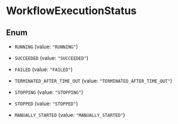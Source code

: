 

# WorkflowExecutionStatus

## Enum


* `RUNNING` (value: `"RUNNING"`)

* `SUCCEEDED` (value: `"SUCCEEDED"`)

* `FAILED` (value: `"FAILED"`)

* `TERMINATED_AFTER_TIME_OUT` (value: `"TERMINATED_AFTER_TIME_OUT"`)

* `STOPPING` (value: `"STOPPING"`)

* `STOPPED` (value: `"STOPPED"`)

* `MANUALLY_STARTED` (value: `"MANUALLY_STARTED"`)



